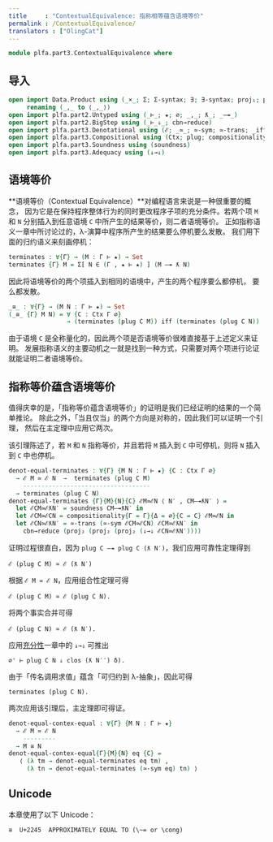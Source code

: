 ```yaml
---
title     : "ContextualEquivalence: 指称相等蕴含语境等价"
permalink : /ContextualEquivalence/
translators : ["OlingCat"]
---
```


```agda
module plfa.part3.ContextualEquivalence where
```

<!--
## Imports
-->

## 导入

```agda
open import Data.Product using (_×_; Σ; Σ-syntax; ∃; ∃-syntax; proj₁; proj₂)
     renaming (_,_ to ⟨_,_⟩)
open import plfa.part2.Untyped using (_⊢_; ★; ∅; _,_; ƛ_; _—↠_)
open import plfa.part2.BigStep using (_⊢_⇓_; cbn→reduce)
open import plfa.part3.Denotational using (ℰ; _≃_; ≃-sym; ≃-trans; _iff_)
open import plfa.part3.Compositional using (Ctx; plug; compositionality)
open import plfa.part3.Soundness using (soundness)
open import plfa.part3.Adequacy using (↓→⇓)
```

<!--
## Contextual Equivalence
-->

## 语境等价

<!--
The notion of _contextual equivalence_ is an important one for
programming languages because it is the sufficient condition for
changing a subterm of a program while maintaining the program's
overall behavior. Two terms `M` and `N` are contextually equivalent
if they can plugged into any context `C` and produce equivalent
results. As discuss in the Denotational chapter, the result of
a program in the lambda calculus is to terminate or not.
We characterize termination with the reduction semantics as follows.
-->

**语境等价（Contextual Equivalence）**对编程语言来说是一种很重要的概念，
因为它是在保持程序整体行为的同时更改程序子项的充分条件。若两个项 `M`
和 `N` 分别插入到任意语境 `C` 中所产生的结果等价，则二者语境等价。
正如指称语义一章中所讨论过的，λ-演算中程序所产生的结果要么停机要么发散。
我们用下面的归约语义来刻画停机：

```agda
terminates : ∀{Γ} → (M : Γ ⊢ ★) → Set
terminates {Γ} M = Σ[ N ∈ (Γ , ★ ⊢ ★) ] (M —↠ ƛ N)
```

<!--
So two terms are contextually equivalent if plugging them into the
same context produces two programs that either terminate or diverge
together.
-->

因此将语境等价的两个项插入到相同的语境中，产生的两个程序要么都停机，
要么都发散。

```agda
_≅_ : ∀{Γ} → (M N : Γ ⊢ ★) → Set
(_≅_ {Γ} M N) = ∀ {C : Ctx Γ ∅}
                → (terminates (plug C M)) iff (terminates (plug C N))
```

<!--
The contextual equivalence of two terms is difficult to prove directly
based on the above definition because of the universal quantification
of the context `C`. One of the main motivations for developing
denotational semantics is to have an alternative way to prove
contextual equivalence that instead only requires reasoning about the
two terms.
-->

由于语境 `C` 是全称量化的，因此两个项是否语境等价很难直接基于上述定义来证明。
发展指称语义的主要动机之一就是找到一种方式，只需要对两个项进行论证就能证明二者语境等价。


<!--
## Denotational equivalence implies contextual equivalence
-->

## 指称等价蕴含语境等价

<!--
Thankfully, the proof that denotational equality implies contextual
equivalence is an easy corollary of the results that we have already
established. Furthermore, the two directions of the if-and-only-if are
symmetric, so we can prove one lemma and then use it twice in the
theorem.
-->

值得庆幸的是，「指称等价蕴含语境等价」的证明是我们已经证明的结果的一个简单推论。
除此之外，「当且仅当」的两个方向是对称的，因此我们可以证明一个引理，
然后在主定理中应用它两次。

<!--
The lemma states that if `M` and `N` are denotationally equal
and if `M` plugged into `C` terminates, then so does
`N` plugged into `C`.
-->

该引理陈述了，若 `M` 和 `N` 指称等价，并且若将 `M` 插入到 `C`
中可停机，则将 `N` 插入到 `C` 中也停机。

```agda
denot-equal-terminates : ∀{Γ} {M N : Γ ⊢ ★} {C : Ctx Γ ∅}
  → ℰ M ≃ ℰ N  →  terminates (plug C M)
    -----------------------------------
  → terminates (plug C N)
denot-equal-terminates {Γ}{M}{N}{C} ℰM≃ℰN ⟨ N′ , CM—↠ƛN′ ⟩ =
  let ℰCM≃ℰƛN′ = soundness CM—↠ƛN′ in
  let ℰCM≃ℰCN = compositionality{Γ = Γ}{Δ = ∅}{C = C} ℰM≃ℰN in
  let ℰCN≃ℰƛN′ = ≃-trans (≃-sym ℰCM≃ℰCN) ℰCM≃ℰƛN′ in
    cbn→reduce (proj₂ (proj₂ (proj₂ (↓→⇓ ℰCN≃ℰƛN′))))
```

<!--
The proof is direct. Because `plug C —↠ plug C (ƛ N′)`,
we can apply soundness to obtain
-->

证明过程很直白，因为 `plug C —↠ plug C (ƛ N′)`，我们应用可靠性定理得到

    ℰ (plug C M) ≃ ℰ (ƛ N′)

<!--
From `ℰ M ≃ ℰ N`, compositionality gives us
-->

根据 `ℰ M ≃ ℰ N`，应用组合性定理可得

    ℰ (plug C M) ≃ ℰ (plug C N).

<!--
Putting these two facts together gives us
-->

将两个事实合并可得

    ℰ (plug C N) ≃ ℰ (ƛ N′).

<!--
We then apply `↓→⇓` from Chapter [Adequacy](/Adequacy/) to deduce
-->

应用[充分性](/Adequacy/)一章中的 `↓→⇓` 可推出

    ∅' ⊢ plug C N ⇓ clos (ƛ N′′) δ).

<!--
Call-by-name evaluation implies reduction to a lambda abstraction,
so we conclude that
-->

由于「传名调用求值」蕴含「可归约到 λ-抽象」，因此可得

    terminates (plug C N).


<!--
The main theorem follows by two applications of the lemma.
-->

两次应用该引理后，主定理即可得证。

```agda
denot-equal-contex-equal : ∀{Γ} {M N : Γ ⊢ ★}
  → ℰ M ≃ ℰ N
    ---------
  → M ≅ N
denot-equal-contex-equal{Γ}{M}{N} eq {C} =
   ⟨ (λ tm → denot-equal-terminates eq tm) ,
     (λ tn → denot-equal-terminates (≃-sym eq) tn) ⟩
```


## Unicode

<!--
This chapter uses the following unicode:
-->

本章使用了以下 Unicode：

    ≅  U+2245  APPROXIMATELY EQUAL TO (\~= or \cong)
